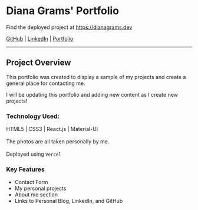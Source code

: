 # Diana Grams' Portfolio

Find the deployed project at https://dianagrams.dev

[GitHub](https://github.com/deegrams221) |
[LinkedIn](https://www.linkedin.com/in/diana-grams/) |
[Portfolio](https://dianagrams.dev/)

---

## Project Overview

This portfolio was created to display a sample of my projects and create a
general place for contacting me.

I will be updating this portfolio and adding new content as I create new
projects!

### Technology Used:

HTML5 | CSS3 | React.js | Material-UI <br> <br> The photos are all taken personally by me. <br> <br> Deployed using `Vercel`

### Key Features

- Contact Form
- My personal projects
- About me section
- Links to Personal Blog, LinkedIn, and GitHub
